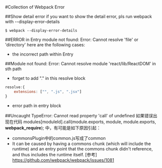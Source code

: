 #Collection of Webpack Error

##Show detail error
if you want to show the detail error, pls run webpack with --display-error-details
```
$ webpack --display-error-details
```

##ERROR in Entry module not found: Error: Cannot resolve 'file' or 'directory'
here are the following cases:
* the incorrect path within Entry

##Module not found: Error: Cannot resolve module 'react/lib/ReactDOM' in sth path
* forget to add "." in this resolve block
```js
resolve:{
	extensions: ["", ".js", ".jsx"]
}
```
* error path in entry block

##Uncaught TypeError: Cannot read property 'call' of undefined
如果错误出现在代码 modules[moduleId].call(module.exports, module, module.exports, __webpack_require__); 中，有可能是如下原因引起：
*  commonsPlugin中的common.js写成了common
*  It can be caused by having a commons chunk (which will include the runtime) and an entry point that the commons chunk didn't reference, and thus includes the runtime itself.
[参考] https://github.com/webpack/webpack/issues/1081
